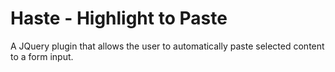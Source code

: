 Haste - Highlight to Paste
=====

A JQuery plugin that allows the user to automatically paste selected content to a form input.
